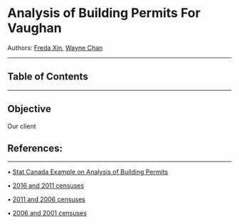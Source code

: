 # Analysis of Building Permits For Vaughan

Authors: [Freda Xin](www.linkedin.com/in/freda-xin/), [Wayne Chan](https://www.linkedin.com/in/waynechan-cma/)

---
## Table of Contents


---
## Objective
Our client 

## References: 
---

• [Stat Canada Example on Analysis of Building Permits](https://www150.statcan.gc.ca/n1/daily-quotidien/201001/dq201001a-eng.htm)

• [2016 and 2011 censuses](https://www12.statcan.gc.ca/census-recensement/2016/dp-pd/hlt-fst/pd-pl/Table.cfm?Lang=Eng&T=307&SR=1&S=3&O=D&RPP=9999&PR=0)
 

• [2011 and 2006 censuses](https://www12.statcan.gc.ca/census-recensement/2011/dp-pd/hlt-fst/pd-pl/Table-Tableau.cfm?LANG=Eng&T=307&SR=1&S=11&O=A&RPP=9999&PR=0&CMA=0)


• [2006 and 2001 censuses](https://www12.statcan.gc.ca/census-recensement/2006/dp-pd/hlt/97-550/Index.cfm?TPL=P1C&Page=RETR&LANG=Eng&T=307&S=3&O=D&RPP=699)
